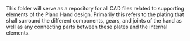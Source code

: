 This folder will serve as a repository for all CAD files related to supporting elements of the Piano Hand design. Primarily this refers to the plating that shall
surround the different components, gears, and joints of the hand as well as any connecting parts between these plates and the internal elements.

